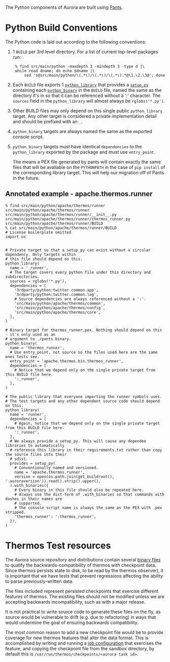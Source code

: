The Python components of Aurora are built using [Pants](https://pantsbuild.github.io).


Python Build Conventions
========================
The Python code is laid out according to the following conventions:

1. 1 `BUILD` per 3rd level directory. For a list of current top-level packages run:

        % find src/main/python -maxdepth 3 -mindepth 3 -type d |\
        while read dname; do echo $dname |\
            sed 's@src/main/python/\(.*\)/\(.*\)/\(.*\).*@\1.\2.\3@'; done

2.  Each `BUILD` file exports 1
    [`python_library`](https://pantsbuild.github.io/build_dictionary.html#bdict_python_library)
    that provides a
    [`setup_py`](https://pantsbuild.github.io/build_dictionary.html#setup_py)
    containing each
    [`python_binary`](https://pantsbuild.github.io/build_dictionary.html#python_binary)
    in the `BUILD` file, named the same as the directory it's in so that it can be referenced
    without a ':' character. The `sources` field in the `python_library` will almost always be
    `rglobs('*.py')`.

3.  Other BUILD files may only depend on this single public `python_library`
    target. Any other target is considered a private implementation detail and
    should be prefixed with an `_`.

4.  `python_binary` targets are always named the same as the exported console script.

5.  `python_binary` targets must have identical `dependencies` to the `python_library` exported
    by the package and must use `entry_point`.

    The means a PEX file generated by pants will contain exactly the same files that will be
    available on the `PYTHONPATH` in the case of `pip install` of the corresponding library
    target. This will help our migration off of Pants in the future.

Annotated example - apache.thermos.runner
-----------------------------------------

    % find src/main/python/apache/thermos/runner
    src/main/python/apache/thermos/runner
    src/main/python/apache/thermos/runner/__init__.py
    src/main/python/apache/thermos/runner/thermos_runner.py
    src/main/python/apache/thermos/runner/BUILD
    % cat src/main/python/apache/thermos/runner/BUILD
    # License boilerplate omitted
    import os


    # Private target so that a setup_py can exist without a circular dependency. Only targets within
    # this file should depend on this.
    python_library(
      name = '_runner',
      # The target covers every python file under this directory and subdirectories.
      sources = rglobs('*.py'),
      dependencies = [
        '3rdparty/python:twitter.common.app',
        '3rdparty/python:twitter.common.log',
        # Source dependencies are always referenced without a ':'.
        'src/main/python/apache/thermos/common',
        'src/main/python/apache/thermos/config',
        'src/main/python/apache/thermos/core',
      ],
    )

    # Binary target for thermos_runner.pex. Nothing should depend on this - it's only used as an
    # argument to ./pants binary.
    python_binary(
      name = 'thermos_runner',
      # Use entry_point, not source so the files used here are the same ones tests see.
      entry_point = 'apache.thermos.bin.thermos_runner',
      dependencies = [
        # Notice that we depend only on the single private target from this BUILD file here.
        ':_runner',
      ],
    )

    # The public library that everyone importing the runner symbols uses.
    # The test targets and any other dependent source code should depend on this.
    python_library(
      name = 'runner',
      dependencies = [
        # Again, notice that we depend only on the single private target from this BUILD file here.
        ':_runner',
      ],
      # We always provide a setup_py. This will cause any dependee libraries to automatically
      # reference this library in their requirements.txt rather than copy the source files into their
      # sdist.
      provides = setup_py(
        # Conventionally named and versioned.
        name = 'apache.thermos.runner',
        version = open(os.path.join(get_buildroot(), '.auroraversion')).read().strip().upper(),
      ).with_binaries({
        # Every binary in this file should also be repeated here.
        # Always use the dict-form of .with_binaries so that commands with dashes in their names are
        # supported.
        # The console script name is always the same as the PEX with .pex stripped.
        'thermos_runner': ':thermos_runner',
      }),
    )



Thermos Test resources
======================

The Aurora source repository and distributions contain several
[binary files](../src/test/resources/org/apache/thermos/root/checkpoints) to
qualify the backwards-compatibility of thermos with checkpoint data. Since
thermos persists state to disk, to be read by the thermos observer), it is important that we have
tests that prevent regressions affecting the ability to parse previously-written data.

The files included represent persisted checkpoints that exercise different
features of thermos. The existing files should not be modified unless
we are accepting backwards incompatibility, such as with a major release.

It is not practical to write source code to generate these files on the fly,
as source would be vulnerable to drift (e.g. due to refactoring) in ways
that would undermine the goal of ensuring backwards compatibility.

The most common reason to add a new checkpoint file would be to provide
coverage for new thermos features that alter the data format. This is
accomplished by writing and running a
[job configuration](configuration-reference.md) that exercises the feature, and
copying the checkpoint file from the sandbox directory, by default this is
`/var/run/thermos/checkpoints/<aurora task id>`.
